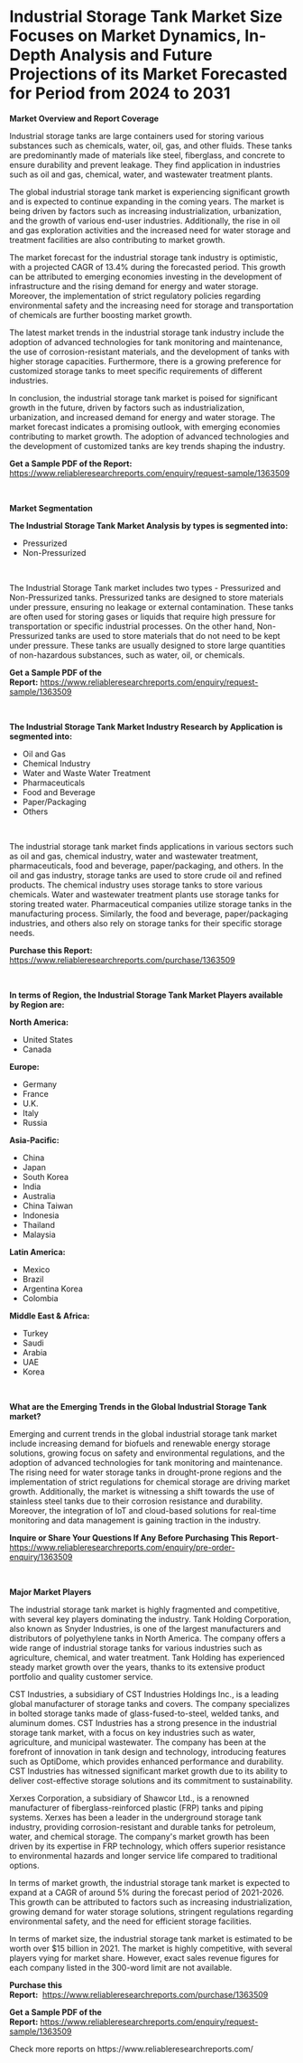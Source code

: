 <p><h1>Industrial Storage Tank Market Size Focuses on Market Dynamics, In-Depth Analysis and Future Projections of its Market Forecasted for Period from 2024 to 2031</h1></p><p><strong>Market Overview and Report Coverage</strong></p>
<p><p>Industrial storage tanks are large containers used for storing various substances such as chemicals, water, oil, gas, and other fluids. These tanks are predominantly made of materials like steel, fiberglass, and concrete to ensure durability and prevent leakage. They find application in industries such as oil and gas, chemical, water, and wastewater treatment plants.</p><p>The global industrial storage tank market is experiencing significant growth and is expected to continue expanding in the coming years. The market is being driven by factors such as increasing industrialization, urbanization, and the growth of various end-user industries. Additionally, the rise in oil and gas exploration activities and the increased need for water storage and treatment facilities are also contributing to market growth.</p><p>The market forecast for the industrial storage tank industry is optimistic, with a projected CAGR of 13.4% during the forecasted period. This growth can be attributed to emerging economies investing in the development of infrastructure and the rising demand for energy and water storage. Moreover, the implementation of strict regulatory policies regarding environmental safety and the increasing need for storage and transportation of chemicals are further boosting market growth.</p><p>The latest market trends in the industrial storage tank industry include the adoption of advanced technologies for tank monitoring and maintenance, the use of corrosion-resistant materials, and the development of tanks with higher storage capacities. Furthermore, there is a growing preference for customized storage tanks to meet specific requirements of different industries.</p><p>In conclusion, the industrial storage tank market is poised for significant growth in the future, driven by factors such as industrialization, urbanization, and increased demand for energy and water storage. The market forecast indicates a promising outlook, with emerging economies contributing to market growth. The adoption of advanced technologies and the development of customized tanks are key trends shaping the industry.</p></p>
<p><strong>Get a Sample PDF of the Report:</strong> <a href="https://www.reliableresearchreports.com/enquiry/request-sample/1363509">https://www.reliableresearchreports.com/enquiry/request-sample/1363509</a></p>
<p>&nbsp;</p>
<p><strong>Market Segmentation</strong></p>
<p><strong>The Industrial Storage Tank Market Analysis by types is segmented into:</strong></p>
<p><ul><li>Pressurized</li><li>Non-Pressurized</li></ul></p>
<p>&nbsp;</p>
<p><p>The Industrial Storage Tank market includes two types - Pressurized and Non-Pressurized tanks. Pressurized tanks are designed to store materials under pressure, ensuring no leakage or external contamination. These tanks are often used for storing gases or liquids that require high pressure for transportation or specific industrial processes. On the other hand, Non-Pressurized tanks are used to store materials that do not need to be kept under pressure. These tanks are usually designed to store large quantities of non-hazardous substances, such as water, oil, or chemicals.</p></p>
<p><strong>Get a Sample PDF of the Report:</strong>&nbsp;<a href="https://www.reliableresearchreports.com/enquiry/request-sample/1363509">https://www.reliableresearchreports.com/enquiry/request-sample/1363509</a></p>
<p>&nbsp;</p>
<p><strong>The Industrial Storage Tank Market Industry Research by Application is segmented into:</strong></p>
<p><ul><li>Oil and Gas</li><li>Chemical Industry</li><li>Water and Waste Water Treatment</li><li>Pharmaceuticals</li><li>Food and Beverage</li><li>Paper/Packaging</li><li>Others</li></ul></p>
<p>&nbsp;</p>
<p><p>The industrial storage tank market finds applications in various sectors such as oil and gas, chemical industry, water and wastewater treatment, pharmaceuticals, food and beverage, paper/packaging, and others. In the oil and gas industry, storage tanks are used to store crude oil and refined products. The chemical industry uses storage tanks to store various chemicals. Water and wastewater treatment plants use storage tanks for storing treated water. Pharmaceutical companies utilize storage tanks in the manufacturing process. Similarly, the food and beverage, paper/packaging industries, and others also rely on storage tanks for their specific storage needs.</p></p>
<p><strong>Purchase this Report:</strong>&nbsp; <a href="https://www.reliableresearchreports.com/purchase/1363509">https://www.reliableresearchreports.com/purchase/1363509</a></p>
<p>&nbsp;</p>
<p><strong>In terms of Region, the Industrial Storage Tank Market Players available by Region are:</strong></p>
<p>
    <p> <strong> North America: </strong>
        <ul>
            <li>United States</li>
            <li>Canada</li>
        </ul>
        </p> 
    <p> <strong> Europe: </strong>
        <ul>
            <li>Germany</li>
            <li>France</li>
            <li>U.K.</li>
            <li>Italy</li>
            <li>Russia</li>
        </ul>
        </p> 
    <p> <strong> Asia-Pacific: </strong>
        <ul>
            <li>China</li>
            <li>Japan</li>
            <li>South Korea</li>
            <li>India</li>
            <li>Australia</li>
            <li>China Taiwan</li>
            <li>Indonesia</li>
            <li>Thailand</li>
            <li>Malaysia</li>
        </ul>
        </p> 
    <p> <strong> Latin America: </strong>
        <ul>
            <li>Mexico</li>
            <li>Brazil</li>
            <li>Argentina Korea</li>
            <li>Colombia</li>
        </ul>
        </p> 
    <p> <strong> Middle East & Africa: </strong>
        <ul>
            <li>Turkey</li>
            <li>Saudi</li>
            <li>Arabia</li>
            <li>UAE</li>
            <li>Korea</li>
        </ul>
    </p>
    </p>
<p>&nbsp;</p>
<p><strong>What are the Emerging Trends in the Global Industrial Storage Tank market?</strong></p>
<p><p>Emerging and current trends in the global industrial storage tank market include increasing demand for biofuels and renewable energy storage solutions, growing focus on safety and environmental regulations, and the adoption of advanced technologies for tank monitoring and maintenance. The rising need for water storage tanks in drought-prone regions and the implementation of strict regulations for chemical storage are driving market growth. Additionally, the market is witnessing a shift towards the use of stainless steel tanks due to their corrosion resistance and durability. Moreover, the integration of IoT and cloud-based solutions for real-time monitoring and data management is gaining traction in the industry.</p></p>
<p><strong>Inquire or Share Your Questions If Any Before Purchasing This Report</strong>- <a href="https://www.reliableresearchreports.com/enquiry/pre-order-enquiry/1363509">https://www.reliableresearchreports.com/enquiry/pre-order-enquiry/1363509</a></p>
<p>&nbsp;</p>
<p><strong>Major Market Players</strong></p>
<p><p>The industrial storage tank market is highly fragmented and competitive, with several key players dominating the industry. Tank Holding Corporation, also known as Snyder Industries, is one of the largest manufacturers and distributors of polyethylene tanks in North America. The company offers a wide range of industrial storage tanks for various industries such as agriculture, chemical, and water treatment. Tank Holding has experienced steady market growth over the years, thanks to its extensive product portfolio and quality customer service.</p><p>CST Industries, a subsidiary of CST Industries Holdings Inc., is a leading global manufacturer of storage tanks and covers. The company specializes in bolted storage tanks made of glass-fused-to-steel, welded tanks, and aluminum domes. CST Industries has a strong presence in the industrial storage tank market, with a focus on key industries such as water, agriculture, and municipal wastewater. The company has been at the forefront of innovation in tank design and technology, introducing features such as OptiDome, which provides enhanced performance and durability. CST Industries has witnessed significant market growth due to its ability to deliver cost-effective storage solutions and its commitment to sustainability.</p><p>Xerxes Corporation, a subsidiary of Shawcor Ltd., is a renowned manufacturer of fiberglass-reinforced plastic (FRP) tanks and piping systems. Xerxes has been a leader in the underground storage tank industry, providing corrosion-resistant and durable tanks for petroleum, water, and chemical storage. The company's market growth has been driven by its expertise in FRP technology, which offers superior resistance to environmental hazards and longer service life compared to traditional options.</p><p>In terms of market growth, the industrial storage tank market is expected to expand at a CAGR of around 5% during the forecast period of 2021-2026. This growth can be attributed to factors such as increasing industrialization, growing demand for water storage solutions, stringent regulations regarding environmental safety, and the need for efficient storage facilities.</p><p>In terms of market size, the industrial storage tank market is estimated to be worth over $15 billion in 2021. The market is highly competitive, with several players vying for market share. However, exact sales revenue figures for each company listed in the 300-word limit are not available.</p></p>
<p><strong>Purchase this Report:</strong>&nbsp;&nbsp;<a href="https://www.reliableresearchreports.com/purchase/1363509">https://www.reliableresearchreports.com/purchase/1363509</a></p>
<p></p>
<p><strong>Get a Sample PDF of the Report:</strong>&nbsp;<a href="https://www.reliableresearchreports.com/enquiry/request-sample/1363509">https://www.reliableresearchreports.com/enquiry/request-sample/1363509</a></p>
<p>Check more reports on https://www.reliableresearchreports.com/</p>
